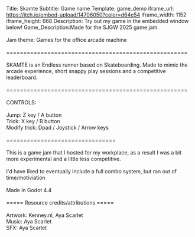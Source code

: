 Title: Skamte
Subtitle: Game name
Template: game_demo
iframe_url: https://itch.io/embed-upload/14706050?color=d64e54
iframe_width: 1152
iframe_height: 668
Description: Try out my game in the embedded window below!
Game_Description:Made for the SJGW 2025 game jam.<br><br>Jam theme: Games for the office arcade machine<br><br>=====================================================<br><br>SKAMTE is an Endless runner based on Skateboarding. Made to mimic the arcade experience, short snappy play sessions and a competitive leaderboard.<br><br>=====================================================<br><br>CONTROLS:<br><br>Jump:  Z key / A button<br>Trick: X key / B button<br>Modify trick: Dpad / Joystick / Arrow keys<br><br>================================<br><br>This is a game jam that I hosted for my workplace, as a result I was a bit more experimental and a little less competitive.<br><br>I'd have liked to eventually include a full combo system, but ran out of time/motiviation<br><br>Made in Godot 4.4<br><br>===== Resource credits/attributions =====<br><br>Artwork: Kenney.nl, Aya Scarlet<br>Music: Aya Scarlet<br>SFX: Aya Scarlet


